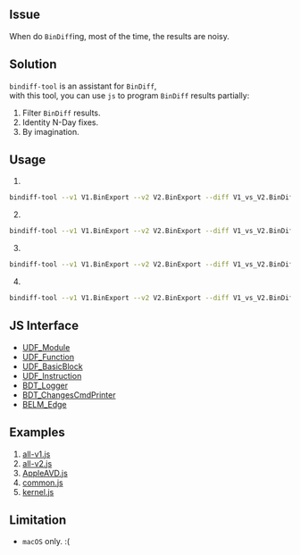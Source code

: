 ## Issue
When do `BinDiff`ing, most of the time, the results are noisy.

## Solution
`bindiff-tool` is an assistant for `BinDiff`, <br/>
with this tool, you can use `js` to program `BinDiff` results partially:
1. Filter `BinDiff` results.
2. Identity N-Day fixes.
3. By imagination.

## Usage
1.
```bash
bindiff-tool --v1 V1.BinExport --v2 V2.BinExport --diff V1_vs_V2.BinDiff
```

2.
```bash
bindiff-tool --v1 V1.BinExport --v2 V2.BinExport --diff V1_vs_V2.BinDiff --json Result.json
```

3.
```bash
bindiff-tool --v1 V1.BinExport --v2 V2.BinExport --diff V1_vs_V2.BinDiff --js Filter.js
```

4.
```bash
bindiff-tool --v1 V1.BinExport --v2 V2.BinExport --diff V1_vs_V2.BinDiff --js Filter.js --json Result.json
```

## JS Interface
* [UDF_Module](./BinDiffTool/UnifiedDiffResult/UDF_Module.h)
* [UDF_Function](./BinDiffTool/UnifiedDiffResult/UDF_Function.h)
* [UDF_BasicBlock](./BinDiffTool/UnifiedDiffResult/UDF_BasicBlock.h)
* [UDF_Instruction](./BinDiffTool/UnifiedDiffResult/UDF_Instruction.h)
* [BDT_Logger](./BinDiffTool/BDT_JSInterface.h)
* [BDT_ChangesCmdPrinter](./BinDiffTool/BDT_ChangesCmdPrinter.h)
* [BELM_Edge](./BinExport/BinExportLocalModel/BELM_Edge.h)

## Examples
1. [all-v1.js](./js/all-v1.js)
2. [all-v2.js](./js/all-v2.js)
3. [AppleAVD.js](./js/AppleAVD.js)
4. [common.js](./js/common.js)
5. [kernel.js](./js/kernel.js)

## Limitation
* `macOS` only. :(
